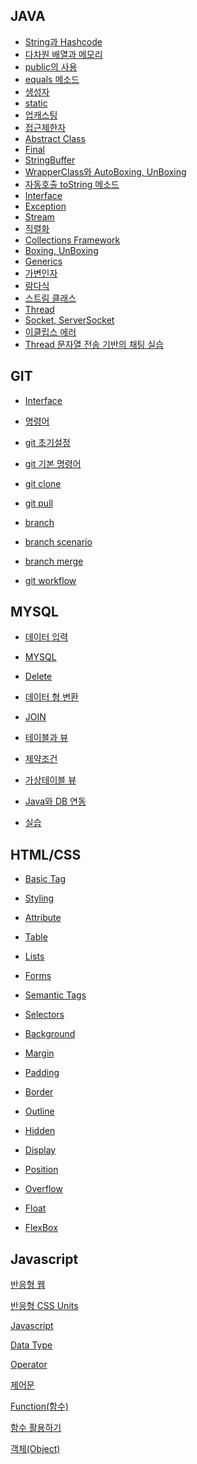 ## JAVA

* [String과 Hashcode](https://github.com/Developer-SeongBeomPark/multicampus/blob/master/TIL_1.md)
* [다차원 배열과 메모리](https://github.com/Developer-SeongBeomPark/multicampus/blob/master/TIL_2.md)
* [public의 사용](https://github.com/Developer-SeongBeomPark/multicampus/blob/master/TIL_3.md)
* [equals 메소드](https://github.com/Developer-SeongBeomPark/multicampus/blob/master/TIL_4.md)
* [생성자](https://github.com/Developer-SeongBeomPark/multicampus/blob/master/TIL_4.md)
* [static](https://github.com/Developer-SeongBeomPark/multicampus/blob/master/TIL_4.md)
* [업캐스팅](https://github.com/Developer-SeongBeomPark/multicampus/blob/master/TIL_5.md)
* [접근제한자](https://github.com/Developer-SeongBeomPark/multicampus/blob/master/TIL_8.md)
* [Abstract Class](https://github.com/Developer-SeongBeomPark/multicampus/blob/master/TIL_9.md)
* [Final](https://github.com/Developer-SeongBeomPark/multicampus/blob/master/TIL_9.md)
* [StringBuffer](https://github.com/Developer-SeongBeomPark/multicampus/blob/master/TIL_9.md)
* [WrapperClass와 AutoBoxing, UnBoxing](https://github.com/Developer-SeongBeomPark/multicampus/blob/master/TIL_9.md)
* [자동호출 toString 메소드](https://github.com/Developer-SeongBeomPark/multicampus/blob/master/TIL_9.md)
* [Interface](https://github.com/Developer-SeongBeomPark/multicampus/blob/master/TiL_10.md)
* [Exception](https://github.com/Developer-SeongBeomPark/multicampus/blob/master/TiL_10.md)
* [Stream](https://github.com/Developer-SeongBeomPark/multicampus/blob/master/TiL_10.md)
* [직렬화](https://github.com/Developer-SeongBeomPark/multicampus/blob/master/TIL_11.md)
* [Collections Framework](https://github.com/Developer-SeongBeomPark/multicampus/blob/master/TIL_11.md)
* [Boxing, UnBoxing](https://github.com/Developer-SeongBeomPark/multicampus/blob/master/TIL_12.md)
* [Generics](https://github.com/Developer-SeongBeomPark/multicampus/blob/master/TIL_12.md)
* [가변인자](https://github.com/Developer-SeongBeomPark/multicampus/blob/master/TIL_12.md)
* [람다식](https://github.com/Developer-SeongBeomPark/multicampus/blob/master/TIL_12.md)
* [스트림 클래스](https://github.com/Developer-SeongBeomPark/multicampus/blob/master/TIL_12.md)
* [Thread](https://github.com/Developer-SeongBeomPark/multicampus/blob/master/TIL_13.md)
* [Socket, ServerSocket](https://github.com/Developer-SeongBeomPark/multicampus/blob/master/TIL_13.md)
* [이클립스 에러](https://github.com/Developer-SeongBeomPark/multicampus/blob/master/TIL_13.md)
* [Thread 문자열 전송 기반의 채팅 실습](https://github.com/Developer-SeongBeomPark/multicampus/blob/master/TIL_13.md)









## GIT

* [Interface](https://github.com/Developer-SeongBeomPark/multicampus/blob/master/TIL_6(git_1).md)

* [명령어](https://github.com/Developer-SeongBeomPark/multicampus/blob/master/TIL_6(git_1).md)

* [git 초기설정](https://github.com/Developer-SeongBeomPark/multicampus/blob/master/TIL_6(git_1).md)

* [git 기본 명령어](https://github.com/Developer-SeongBeomPark/multicampus/blob/master/TIL_6(git_1).md)

* [git clone](https://github.com/Developer-SeongBeomPark/multicampus/blob/master/TIL_7(git_2).md)

* [git pull](https://github.com/Developer-SeongBeomPark/multicampus/blob/master/TIL_7(git_2).md)

* [branch](https://github.com/Developer-SeongBeomPark/multicampus/blob/master/TIL_7(git_2).md)

* [branch scenario](https://github.com/Developer-SeongBeomPark/multicampus/blob/master/TIL_7(git_2).md)

* [branch merge](https://github.com/Developer-SeongBeomPark/multicampus/blob/master/TIL_7(git_2).md)

* [git workflow](https://github.com/Developer-SeongBeomPark/multicampus/blob/master/TIL_7(git_2).md)

  





## MYSQL

- [데이터 입력](https://github.com/Developer-SeongBeomPark/multicampus/blob/master/TIL_14.md)

- [MYSQL](https://github.com/Developer-SeongBeomPark/multicampus/blob/master/TIL_14.md)

- [Delete](https://github.com/Developer-SeongBeomPark/multicampus/blob/master/TIL_15.md)

- [데이터 형 변환](https://github.com/Developer-SeongBeomPark/multicampus/blob/master/TIL_15.md)

- [JOIN](https://github.com/Developer-SeongBeomPark/multicampus/blob/master/TIL_15.md)

- [테이블과 뷰](https://github.com/Developer-SeongBeomPark/multicampus/blob/master/TIL_15.md)

- [제약조건](https://github.com/Developer-SeongBeomPark/multicampus/blob/master/TIL_15.md)

- [가상테이블 뷰](https://github.com/Developer-SeongBeomPark/multicampus/blob/master/TIL_15.md)

- [Java와 DB 연동](https://github.com/Developer-SeongBeomPark/multicampus/blob/master/TIL_16.md)

- [실습](https://github.com/Developer-SeongBeomPark/multicampus/blob/master/TIL_16.md)

  
  
  





## HTML/CSS

- [Basic Tag](https://github.com/Developer-SeongBeomPark/multicampus/blob/master/TIL_18.md)

- [Styling](https://github.com/Developer-SeongBeomPark/multicampus/blob/master/TIL_18.md)

- [Attribute](https://github.com/Developer-SeongBeomPark/multicampus/blob/master/TIL_18.md)

- [Table](https://github.com/Developer-SeongBeomPark/multicampus/blob/master/TIL_19.md)

- [Lists](https://github.com/Developer-SeongBeomPark/multicampus/blob/master/TIL_19.md)

- [Forms](https://github.com/Developer-SeongBeomPark/multicampus/blob/master/TIL_19.md)

- [Semantic Tags](https://github.com/Developer-SeongBeomPark/multicampus/blob/master/TIL_19.md)

- [Selectors](https://github.com/Developer-SeongBeomPark/multicampus/blob/master/TIL_20.md)

- [Background](https://github.com/Developer-SeongBeomPark/multicampus/blob/master/TIL_20.md)

- [Margin](https://github.com/Developer-SeongBeomPark/multicampus/blob/master/TIL_20.md)

- [Padding](https://github.com/Developer-SeongBeomPark/multicampus/blob/master/TIL_20.md)

- [Border](https://github.com/Developer-SeongBeomPark/multicampus/blob/master/TIL_20.md)

- [Outline](https://github.com/Developer-SeongBeomPark/multicampus/blob/master/TIL_20.md)

- [Hidden](https://github.com/Developer-SeongBeomPark/multicampus/blob/master/TIL_20.md)

- [Display](https://github.com/Developer-SeongBeomPark/multicampus/blob/master/TIL_20.md)

- [Position](https://github.com/Developer-SeongBeomPark/multicampus/blob/master/TIL_20.md)

- [Overflow](https://github.com/Developer-SeongBeomPark/multicampus/blob/master/TIL_20.md)

- [Float](https://github.com/Developer-SeongBeomPark/multicampus/blob/master/TIL_20.md)

- [FlexBox](https://github.com/Developer-SeongBeomPark/multicampus/blob/master/TIL_20.md)

  
  
  

## Javascript

[반응형 웹](https://github.com/Developer-SeongBeomPark/multicampus/blob/master/TIL_21.md)

[반응형 CSS Units](https://github.com/Developer-SeongBeomPark/multicampus/blob/master/TIL_21.md)

[Javascript](https://github.com/Developer-SeongBeomPark/multicampus/blob/master/TIL_21.md)

[Data Type](https://github.com/Developer-SeongBeomPark/multicampus/blob/master/TIL_21.md)

[Operator](https://github.com/Developer-SeongBeomPark/multicampus/blob/master/TIL_21.md)

[제어문](https://github.com/Developer-SeongBeomPark/multicampus/blob/master/TIL_22.md)

[Function(함수)](https://github.com/Developer-SeongBeomPark/multicampus/blob/master/TIL_22.md)

[함수 활용하기](https://github.com/Developer-SeongBeomPark/multicampus/blob/master/TIL_23.md)

[객체(Object)](https://github.com/Developer-SeongBeomPark/multicampus/blob/master/TIL_23.md)
